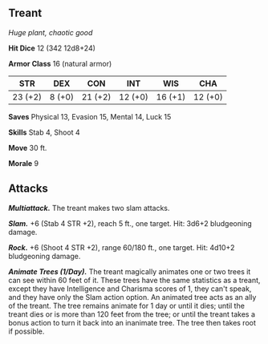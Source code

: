 ## Treant

*Huge plant, chaotic good*

**Hit Dice** 12 (342 12d8+24)

**Armor Class** 16 (natural armor)

| STR     | DEX     | CON     | INT     | WIS     | CHA     |
|---------|---------|---------|---------|---------|---------|
| 23 (+2) |  8 (+0) | 21 (+2) | 12 (+0) | 16 (+1) | 12 (+0) |

**Saves** Physical 13, Evasion 15, Mental 14, Luck 15

**Skills** Stab 4, Shoot 4

**Move** 30 ft.

**Morale** 9

## Attacks

***Multiattack.*** The treant makes two slam attacks.

***Slam.*** +6 (Stab 4 STR +2), reach 5 ft., one target. Hit: 3d6+2 bludgeoning damage.

***Rock.*** +6 (Shoot 4 STR +2), range 60/180 ft., one target. Hit: 4d10+2 bludgeoning damage.

***Animate Trees (1/Day).*** The treant magically animates one or two trees it can see within 60 feet of it. These trees have the same statistics as a treant, except they have Intelligence and Charisma scores of 1, they can't speak, and they have only the Slam action option. An animated tree acts as an ally of the treant. The tree remains animate for 1 day or until it dies; until the treant dies or is more than 120 feet from the tree; or until the treant takes a bonus action to turn it back into an inanimate tree. The tree then takes root if possible.

